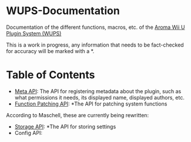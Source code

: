 # WUPS-Documentation
Documentation of the different functions, macros, etc. of the [Aroma Wii U Plugin System (WUPS)](https://github.com/wiiu-env/WiiUPluginSystem)

This is a work in progress, any information that needs to be fact-checked for accuracy will be marked with a *.

# Table of Contents
* [Meta API](https://github.com/c08oprkiua/WUPS-Documentation/blob/main/meta.md): The API for registering metadata about the plugin, such as what permissions it needs, its displayed name, displayed authors, etc.
* [Function Patching API](https://github.com/c08oprkiua/WUPS-Documentation/blob/main/function-patching.md): *The API for patching system functions

According to Maschell, these are currently being rewritten: 
* [Storage API](https://github.com/c08oprkiua/WUPS-Documentation/blob/main/storage.md): *The API for storing settings
* Config API: 
